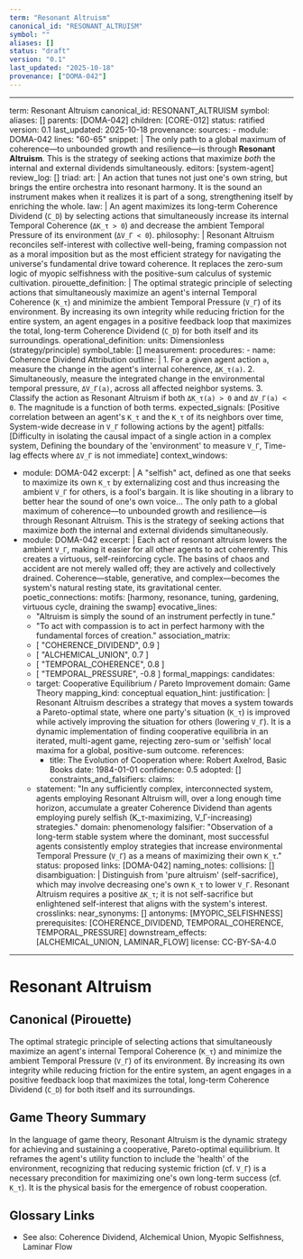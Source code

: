 ```yaml
---
term: "Resonant Altruism"
canonical_id: "RESONANT_ALTRUISM"
symbol: ""
aliases: []
status: "draft"
version: "0.1"
last_updated: "2025-10-18"
provenance: ["DOMA-042"]
---
```


---
term: Resonant Altruism
canonical_id: RESONANT_ALTRUISM
symbol: 
aliases: []
parents: [DOMA-042]
children: [CORE-012]
status: ratified
version: 0.1
last_updated: 2025-10-18
provenance:
  sources:
    - module: DOMA-042
      lines: "60-65"
      snippet: |
        The only path to a global maximum of coherence—to unbounded growth and resilience—is through **Resonant Altruism**. This is the strategy of seeking actions that maximize *both* the internal and external dividends simultaneously.
  editors: [system-agent]
  review_log: []
triad:
  art: |
    An action that tunes not just one's own string, but brings the entire orchestra into resonant harmony. It is the sound an instrument makes when it realizes it is part of a song, strengthening itself by enriching the whole.
  law: |
    An agent maximizes its long-term Coherence Dividend (`C_D`) by selecting actions that simultaneously increase its internal Temporal Coherence (`ΔK_τ > 0`) and decrease the ambient Temporal Pressure of its environment (`ΔV_Γ < 0`).
  philosophy: |
    Resonant Altruism reconciles self-interest with collective well-being, framing compassion not as a moral imposition but as the most efficient strategy for navigating the universe's fundamental drive toward coherence. It replaces the zero-sum logic of myopic selfishness with the positive-sum calculus of systemic cultivation.
pirouette_definition: |
  The optimal strategic principle of selecting actions that simultaneously maximize an agent's internal Temporal Coherence (`K_τ`) and minimize the ambient Temporal Pressure (`V_Γ`) of its environment. By increasing its own integrity while reducing friction for the entire system, an agent engages in a positive feedback loop that maximizes the total, long-term Coherence Dividend (`C_D`) for both itself and its surroundings.
operational_definition:
  units: Dimensionless (strategy/principle)
  symbol_table: []
  measurement:
    procedures:
      - name: Coherence Dividend Attribution
        outline: |
          1. For a given agent action `a`, measure the change in the agent's internal coherence, `ΔK_τ(a)`.
          2. Simultaneously, measure the integrated change in the environmental temporal pressure, `ΔV_Γ(a)`, across all affected neighbor systems.
          3. Classify the action as Resonant Altruism if both `ΔK_τ(a) > 0` and `ΔV_Γ(a) < 0`. The magnitude is a function of both terms.
        expected_signals: [Positive correlation between an agent's `K_τ` and the `K_τ` of its neighbors over time, System-wide decrease in `V_Γ` following actions by the agent]
        pitfalls: [Difficulty in isolating the causal impact of a single action in a complex system, Defining the boundary of the 'environment' to measure `V_Γ`, Time-lag effects where `ΔV_Γ` is not immediate]
context_windows:
  - module: DOMA-042
    excerpt: |
      A "selfish" act, defined as one that seeks to maximize its own `K_τ` by externalizing cost and thus increasing the ambient `V_Γ` for others, is a fool's bargain. It is like shouting in a library to better hear the sound of one's own voice... The only path to a global maximum of coherence—to unbounded growth and resilience—is through Resonant Altruism. This is the strategy of seeking actions that maximize *both* the internal and external dividends simultaneously.
  - module: DOMA-042
    excerpt: |
      Each act of resonant altruism lowers the ambient `V_Γ`, making it easier for all other agents to act coherently. This creates a virtuous, self-reinforcing cycle. The basins of chaos and accident are not merely walled off; they are actively and collectively drained. Coherence—stable, generative, and complex—becomes the system's natural resting state, its gravitational center.
poetic_connections:
  motifs: [harmony, resonance, tuning, gardening, virtuous cycle, draining the swamp]
  evocative_lines:
    - "Altruism is simply the sound of an instrument perfectly in tune."
    - "To act with compassion is to act in perfect harmony with the fundamental forces of creation."
  association_matrix:
    - [ "COHERENCE_DIVIDEND", 0.9 ]
    - [ "ALCHEMICAL_UNION", 0.7 ]
    - [ "TEMPORAL_COHERENCE", 0.8 ]
    - [ "TEMPORAL_PRESSURE", -0.8 ]
formal_mappings:
  candidates:
    - target: Cooperative Equilibrium / Pareto Improvement
      domain: Game Theory
      mapping_kind: conceptual
      equation_hint:
      justification: |
        Resonant Altruism describes a strategy that moves a system towards a Pareto-optimal state, where one party's situation (`K_τ`) is improved while actively improving the situation for others (lowering `V_Γ`). It is a dynamic implementation of finding cooperative equilibria in an iterated, multi-agent game, rejecting zero-sum or 'selfish' local maxima for a global, positive-sum outcome.
      references:
        - title: The Evolution of Cooperation
          where: Robert Axelrod, Basic Books
          date: 1984-01-01
      confidence: 0.5
  adopted: []
constraints_and_falsifiers:
  claims:
    - statement: "In any sufficiently complex, interconnected system, agents employing Resonant Altruism will, over a long enough time horizon, accumulate a greater Coherence Dividend than agents employing purely selfish (K_τ-maximizing, V_Γ-increasing) strategies."
      domain: phenomenology
      falsifier: "Observation of a long-term stable system where the dominant, most successful agents consistently employ strategies that increase environmental Temporal Pressure (`V_Γ`) as a means of maximizing their own `K_τ`."
      status: proposed
      links: [DOMA-042]
naming_notes:
  collisions: []
  disambiguation: |
    Distinguish from 'pure altruism' (self-sacrifice), which may involve decreasing one's own `K_τ` to lower `V_Γ`. Resonant Altruism requires a positive `ΔK_τ`; it is not self-sacrifice but enlightened self-interest that aligns with the system's interest.
crosslinks:
  near_synonyms: []
  antonyms: [MYOPIC_SELFISHNESS]
  prerequisites: [COHERENCE_DIVIDEND, TEMPORAL_COHERENCE, TEMPORAL_PRESSURE]
  downstream_effects: [ALCHEMICAL_UNION, LAMINAR_FLOW]
license: CC-BY-SA-4.0
---

# Resonant Altruism

## Canonical (Pirouette)
The optimal strategic principle of selecting actions that simultaneously maximize an agent's internal Temporal Coherence (`K_τ`) and minimize the ambient Temporal Pressure (`V_Γ`) of its environment. By increasing its own integrity while reducing friction for the entire system, an agent engages in a positive feedback loop that maximizes the total, long-term Coherence Dividend (`C_D`) for both itself and its surroundings.

## Game Theory Summary
In the language of game theory, Resonant Altruism is the dynamic strategy for achieving and sustaining a cooperative, Pareto-optimal equilibrium. It reframes the agent's utility function to include the 'health' of the environment, recognizing that reducing systemic friction (cf. `V_Γ`) is a necessary precondition for maximizing one's own long-term success (cf. `K_τ`). It is the physical basis for the emergence of robust cooperation.

## Glossary Links
- See also: Coherence Dividend, Alchemical Union, Myopic Selfishness, Laminar Flow